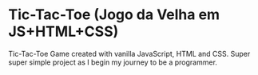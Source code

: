 # Tic-Tac-Toe (Jogo da Velha em JS+HTML+CSS)
 Tic-Tac-Toe Game created with vanilla JavaScript, HTML and CSS. Super super simple project as I begin my journey to be a programmer.
